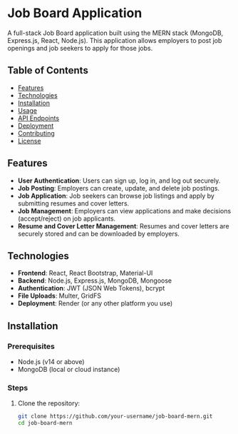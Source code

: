 # Job Board Application

A full-stack Job Board application built using the MERN stack (MongoDB, Express.js, React, Node.js). This application allows employers to post job openings and job seekers to apply for those jobs.

## Table of Contents

- [Features](#features)
- [Technologies](#technologies)
- [Installation](#installation)
- [Usage](#usage)
- [API Endpoints](#api-endpoints)
- [Deployment](#deployment)
- [Contributing](#contributing)
- [License](#license)

## Features

- **User Authentication**: Users can sign up, log in, and log out securely.
- **Job Posting**: Employers can create, update, and delete job postings.
- **Job Application**: Job seekers can browse job listings and apply by submitting resumes and cover letters.
- **Job Management**: Employers can view applications and make decisions (accept/reject) on job applicants.
- **Resume and Cover Letter Management**: Resumes and cover letters are securely stored and can be downloaded by employers.

## Technologies

- **Frontend**: React, React Bootstrap, Material-UI
- **Backend**: Node.js, Express.js, MongoDB, Mongoose
- **Authentication**: JWT (JSON Web Tokens), bcrypt
- **File Uploads**: Multer, GridFS
- **Deployment**: Render (or any other platform you use)

## Installation

### Prerequisites

- Node.js (v14 or above)
- MongoDB (local or cloud instance)

### Steps

1. Clone the repository:
   ```bash
   git clone https://github.com/your-username/job-board-mern.git
   cd job-board-mern
